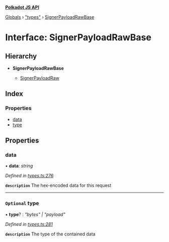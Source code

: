 **[Polkadot JS API](../README.md)**

[Globals](../globals.md) › [&quot;types&quot;](../modules/_types_.md) › [SignerPayloadRawBase](_types_.signerpayloadrawbase.md)

# Interface: SignerPayloadRawBase

## Hierarchy

* **SignerPayloadRawBase**

  * [SignerPayloadRaw](_types_.signerpayloadraw.md)

## Index

### Properties

* [data](_types_.signerpayloadrawbase.md#data)
* [type](_types_.signerpayloadrawbase.md#optional-type)

## Properties

###  data

• **data**: *string*

*Defined in [types.ts:276](https://github.com/polkadot-js/api/blob/5d2cadd/packages/types/src/types.ts#L276)*

**`description`** The hex-encoded data for this request

___

### `Optional` type

• **type**? : *"bytes" | "payload"*

*Defined in [types.ts:281](https://github.com/polkadot-js/api/blob/5d2cadd/packages/types/src/types.ts#L281)*

**`description`** The type of the contained data